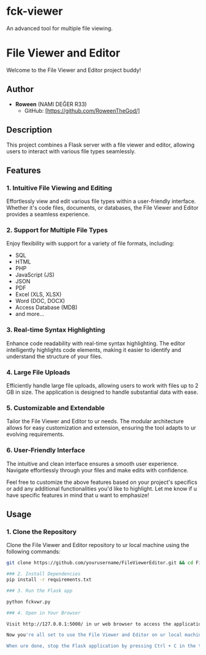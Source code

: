 # fck-viewer
An advanced tool for multiple file viewing.

# File Viewer and Editor

Welcome to the File Viewer and Editor project buddy!

## Author

- **Roween** (NAMI DEĞER R33)
  - GitHub: [https://github.com/RoweenTheGod/]

## Description

This project combines a Flask server with a file viewer and editor, allowing users to interact with various file types seamlessly.

## Features

### 1. Intuitive File Viewing and Editing

Effortlessly view and edit various file types within a user-friendly interface. Whether it's code files, documents, or databases, the File Viewer and Editor provides a seamless experience.

### 2. Support for Multiple File Types

Enjoy flexibility with support for a variety of file formats, including:

- SQL
- HTML
- PHP
- JavaScript (JS)
- JSON
- PDF
- Excel (XLS, XLSX)
- Word (DOC, DOCX)
- Access Database (MDB)
- and more...

### 3. Real-time Syntax Highlighting

Enhance code readability with real-time syntax highlighting. The editor intelligently highlights code elements, making it easier to identify and understand the structure of your files.

### 4. Large File Uploads

Efficiently handle large file uploads, allowing users to work with files up to 2 GB in size. The application is designed to handle substantial data with ease.

### 5. Customizable and Extendable

Tailor the File Viewer and Editor to ur needs. The modular architecture allows for easy customization and extension, ensuring the tool adapts to ur evolving requirements.

### 6. User-Friendly Interface

The intuitive and clean interface ensures a smooth user experience. Navigate effortlessly through your files and make edits with confidence.

Feel free to customize the above features based on your project's specifics or add any additional functionalities you'd like to highlight. Let me know if u have specific features in mind that u want to emphasize!


## Usage

### 1. Clone the Repository

Clone the File Viewer and Editor repository to ur local machine using the following commands:

```bash
git clone https://github.com/yourusername/FileViewerEditor.git && cd FileViewerEditor

### 2. Install Dependencies
pip install -r requirements.txt

### 3. Run the Flask app

python fckvwr.py

### 4. Open in Your Browser

Visit http://127.0.0.1:5000/ in ur web browser to access the application. Here, u can view and edit files seamlessly.

Now you're all set to use the File Viewer and Editor on ur local machine. If u have any questions or encounter issues, refer to the troubleshooting section in this README or reach out for support.

When ure done, stop the Flask application by pressing Ctrl + C in the terminal as usual ;)
